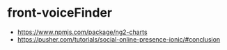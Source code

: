 # front-voiceFinder

- https://www.npmjs.com/package/ng2-charts
- https://pusher.com/tutorials/social-online-presence-ionic/#conclusion

